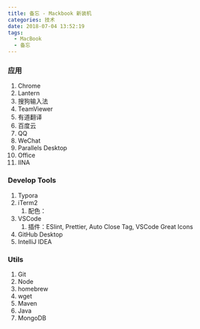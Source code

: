 ```yaml
---
title: 备忘 - Mackbook 新装机
categories: 技术
date: 2018-07-04 13:52:19
tags: 
  - MacBook 
  - 备忘
---
```




### 应用

1. Chrome
2. Lantern
3. 搜狗输入法
4. TeamViewer
5. 有道翻译
6. 百度云
7. QQ
8. WeChat
9. Parallels Desktop
10. Office
11. IINA



### Develop Tools

1. Typora
2. iTerm2
   1. 配色：
3. VSCode
   1. 插件：ESlint, Prettier, Auto Close Tag, VSCode Great Icons
4. GitHub Desktop
5. IntelliJ IDEA



### Utils

1. Git 
2. Node
3. homebrew
4. wget
5. Maven
6. Java
7. MongoDB